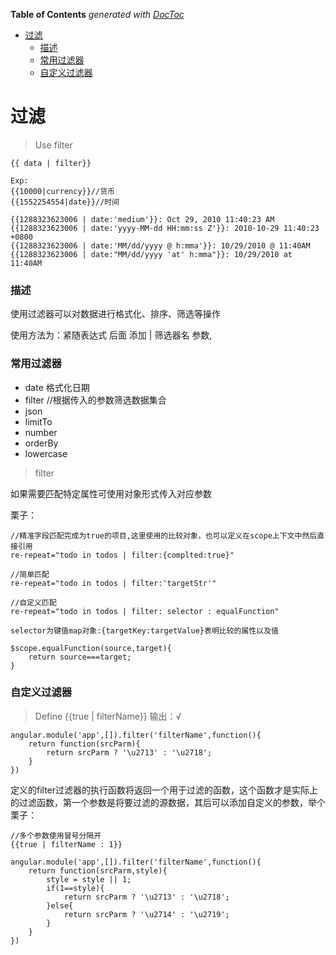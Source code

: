 <!-- START doctoc generated TOC please keep comment here to allow auto update -->
<!-- DON'T EDIT THIS SECTION, INSTEAD RE-RUN doctoc TO UPDATE -->
**Table of Contents**  *generated with [DocToc](https://github.com/thlorenz/doctoc)*

- [过滤](#%E8%BF%87%E6%BB%A4)
    - [描述](#%E6%8F%8F%E8%BF%B0)
    - [常用过滤器](#%E5%B8%B8%E7%94%A8%E8%BF%87%E6%BB%A4%E5%99%A8)
    - [自定义过滤器](#%E8%87%AA%E5%AE%9A%E4%B9%89%E8%BF%87%E6%BB%A4%E5%99%A8)

<!-- END doctoc generated TOC please keep comment here to allow auto update -->

# 过滤

> Use filter

~~~
{{ data | filter}}

Exp:
{{10000|currency}}//货币
{{1552254554|date}}//时间

{{1288323623006 | date:'medium'}}: Oct 29, 2010 11:40:23 AM
{{1288323623006 | date:'yyyy-MM-dd HH:mm:ss Z'}}: 2010-10-29 11:40:23 +0800
{{1288323623006 | date:'MM/dd/yyyy @ h:mma'}}: 10/29/2010 @ 11:40AM
{{1288323623006 | date:"MM/dd/yyyy 'at' h:mma"}}: 10/29/2010 at 11:40AM
~~~

### 描述

使用过滤器可以对数据进行格式化、排序、筛选等操作

使用方法为：紧随表达式 后面 添加 | 筛选器名 参数,

### 常用过滤器

- date		格式化日期
- filter   //根据传入的参数筛选数据集合
- json
- limitTo
- number
- orderBy
- lowercase 

> filter 

如果需要匹配特定属性可使用对象形式传入对应参数

栗子：
~~~
//精准字段匹配完成为true的项目,这里使用的比较对象，也可以定义在scope上下文中然后直接引用
re-repeat="todo in todos | filter:{complted:true}"

//简单匹配
re-repeat="todo in todos | filter:'targetStr'"

//自定义匹配
re-repeat="todo in todos | filter: selector : equalFunction"

selector为键值map对象:{targetKey:targetValue}表明比较的属性以及值

$scope.equalFunction(source,target){
	return source===target;
}
~~~

### 自定义过滤器

> Define
{{true | filterName}}
输出：√
~~~
angular.module('app',[]).filter('filterName',function(){
	return function(srcParm){
		return srcParm ? '\u2713' : '\u2718';
	}
})
~~~

定义的filter过滤器的执行函数将返回一个用于过滤的函数，这个函数才是实际上的过滤函数，第一个参数是将要过滤的源数据，其后可以添加自定义的参数，举个栗子：

~~~
//多个参数使用冒号分隔开
{{true | filterName : 1}}

angular.module('app',[]).filter('filterName',function(){
	return function(srcParm,style){
		style = style || 1;
		if(1==style){
			return srcParm ? '\u2713' : '\u2718';	
		}else{
			return srcParm ? '\u2714' : '\u2719';
		}
	}
})
~~~

